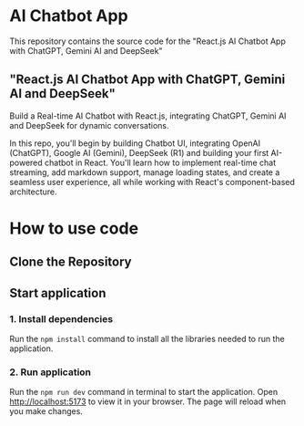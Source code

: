 # AI Chatbot App

This repository contains the source code for the "React.js AI Chatbot App with ChatGPT, Gemini AI and DeepSeek"

## "React.js AI Chatbot App with ChatGPT, Gemini AI and DeepSeek"

Build a Real-time AI Chatbot with React.js, integrating ChatGPT, Gemini AI and DeepSeek for dynamic conversations.

In this repo, you'll begin by building Chatbot UI, integrating OpenAI (ChatGPT), Google AI (Gemini), DeepSeek (R1) and building your first AI-powered chatbot in React. You'll learn how to implement real-time chat streaming, add markdown support, manage loading states, and create a seamless user experience, all while working with React's component-based architecture.
# How to use code

## Clone the Repository 

## Start application

### 1. Install dependencies

Run the `npm install` command to install all the libraries needed to run the application.

### 2. Run application

Run the `npm run dev` command in terminal to start the application.
Open [http://localhost:5173](http://localhost:5173) to view it in your browser.
The page will reload when you make changes.